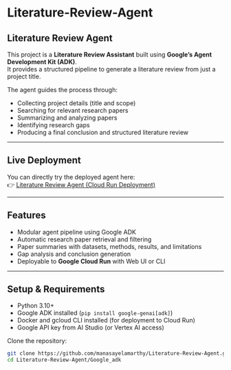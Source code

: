 # Literature-Review-Agent
## Literature Review Agent

This project is a **Literature Review Assistant** built using **Google’s Agent Development Kit (ADK)**.  
It provides a structured pipeline to generate a literature review from just a project title.  

The agent guides the process through:
- Collecting project details (title and scope)
- Searching for relevant research papers
- Summarizing and analyzing papers
- Identifying research gaps
- Producing a final conclusion and structured literature review

---

## Live Deployment

You can directly try the deployed agent here:  
👉 [Literature Review Agent (Cloud Run Deployment)](https://literature-agent-service-809404788066.asia-south1.run.app)

---

## Features

- Modular agent pipeline using Google ADK
- Automatic research paper retrieval and filtering
- Paper summaries with datasets, methods, results, and limitations
- Gap analysis and conclusion generation
- Deployable to **Google Cloud Run** with Web UI or CLI

---

## Setup & Requirements

- Python 3.10+  
- Google ADK installed (`pip install google-genai[adk]`)  
- Docker and gcloud CLI installed (for deployment to Cloud Run)  
- Google API key from AI Studio (or Vertex AI access)  

Clone the repository:

```bash
git clone https://github.com/manasayelamarthy/Literature-Review-Agent.git
cd Literature-Review-Agent/Google_adk
